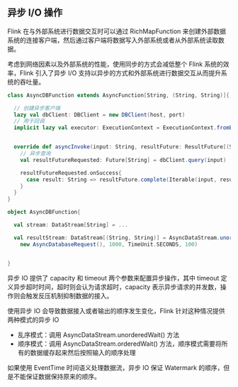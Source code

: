## 异步 I/O 操作

Flink 在与外部系统进行数据交互时可以通过 RichMapFunction 来创建外部数据系统的连接客户端，然后通过客户端将数据写入外部系统或者从外部系统读取数据。

考虑到网络因素以及外部系统的性能，使用同步的方式会减低整个 Flink 系统的效率，Flink 引入了异步 I/O 支持以异步的方式和外部系统进行数据交互从而提升系统的吞吐量。

```scala
class AsyncDBFunction extends AsyncFunction[String, (String, String)]{

  // 创建异步客户端
  lazy val dbClient: DBClient = new DBClient(host, port)
  // 用于回调
  implicit lazy val executor: ExecutionContext = ExecutionContext.fromExecutor(Executors.directExecutor())


  override def asyncInvoke(input: String, resultFuture: ResultFuture[(String, String)]): Unit = {
    // 异步查询
    val resultFutureRequested: Future[String] = dbClient.query(input)

    resultFutureRequested.onSuccess{
      case result: String => resultFuture.complete(Iterable(input, result))
    }
  }
}

object AsyncDBFunction{

  val stream: DataStream[String] = ...

  val resultStream: DataStream[(String, String)] = AsyncDataStream.unorderedWait(stream,
    new AsyncDatabaseRequest(), 1000, TimeUnit.SECONDS, 100)


}
```
异步 IO 提供了 capacity 和 timeout 两个参数来配置异步操作，其中 timeout 定义异步超时时间，超时则会认为请求超时，capacity 表示异步请求的并发数，操作则会触发反压机制抑制数据的接入。

使用异步 IO 会导致数据接入或者输出的顺序发生变化，Flink 针对这种情况提供两种模式的异步 IO
- 乱序模式：调用 AsyncDataStream.unorderedWait() 方法
- 顺序模式：调用 AsyncDataStream.orderedWait() 方法，顺序模式需要将所有的数据缓存起来然后按照输入的顺序处理

如果使用 EventTime 时间语义处理数据流，异步 IO 保证 Watermark 的顺序，但是不能保证数据保持原来的顺序。